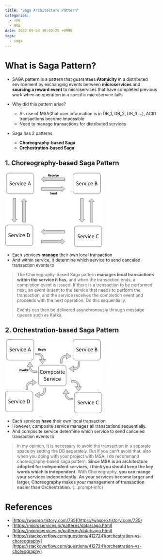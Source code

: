 ```yaml
---
title: "Saga Architecture Pattern"
categories:
  - 서버
  - MSA
date: 2022-09-04 16:00:25 +0900
tags:
  - saga
---
```


# What is Saga Pattern?

* SAGA pattern is a pattern that guarantees **Atomicity** in a distributed environment by exchanging events between **microservices** and **sourcing a reward event** to microservices that have completed previous work when an operation in a specific microservice fails.
  
* Why did this pattern arise?
  * As rise of MSA(that user information is in DB_1, DB_2, DB_3 ...), ACID transactions become impossible
  * Need to manage transactions for distributed services
* Saga has 2 patterns
  * **Choreography-based Saga**
  * **Orchestration-based Saga**

## 1. Choreography-based Saga Pattern
![choreography](../../assets/p/5/choreography.jpeg)
* Each services **manage** their own local transaction
* And within service, it determine which service to send canceled transaction events to
> The Choreography-based Saga pattern **manages local transactions within the service it has**, and when the transaction ends, a completion event is issued. If there is a transaction to be performed next, an event is sent to the service that needs to perform the transaction, and the service receives the completion event and proceeds with the next operation. Do this sequentially.
> 
> Events can then be delivered asynchronously through message queues such as Kafka.


## 2. Orchestration-based Saga Pattern
![Orchest](../../assets/p/5/centeral.jpeg)
* Each services **have** their own local transaction
* However, composite service manages all transcations sequentially.
* And composite service determine which service to send canceled transaction events to

> In my opinion, It is necessary to avoid the transaction in a separate space by setting the DB separately. But if you can't avoid that, also when you doing with your project with MSA, i do recommand choreography-based saga pattern. **Since MSA is an architecture adopted for independent services, i think you should keep the key words which is independent**. With Choreography, **you can mange your services independently**. **As your services become larger and larger, Choreography makes your management of transaction easier than Orchestration**.
{: .prompt-info}




# References
* [https://waspro.tistory.com/735](https://waspro.tistory.com/735)
* [https://microservices.io/patterns/data/saga.html](https://microservices.io/patterns/data/saga.html)
* [https://stackoverflow.com/questions/4127241/orchestration-vs-choreography](https://stackoverflow.com/questions/4127241/orchestration-vs-choreography)
